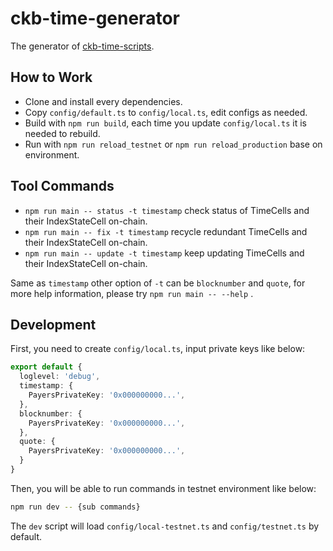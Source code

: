 # ckb-time-generator

The generator of [ckb-time-scripts](https://github.com/DeAccountSystems/ckb-time-script).


## How to Work

- Clone and install every dependencies.
- Copy `config/default.ts` to `config/local.ts`, edit configs as needed.
- Build with `npm run build`, each time you update `config/local.ts` it is needed to rebuild.
- Run with `npm run reload_testnet` or `npm run reload_production` base on environment.


## Tool Commands

- `npm run main -- status -t timestamp` check status of TimeCells and their IndexStateCell on-chain.
- `npm run main -- fix -t timestamp` recycle redundant TimeCells and their IndexStateCell on-chain.
- `npm run main -- update -t timestamp` keep updating TimeCells and their IndexStateCell on-chain.

Same as `timestamp` other option of `-t` can be `blocknumber` and `quote`, for more help information, please try `npm run main -- --help` .


## Development

First, you need to create `config/local.ts`, input private keys like below:

```typescript
export default {
  loglevel: 'debug',
  timestamp: {
    PayersPrivateKey: '0x000000000...',
  },
  blocknumber: {
    PayersPrivateKey: '0x000000000...',
  },
  quote: {
    PayersPrivateKey: '0x000000000...',
  }
}
```

Then, you will be able to run commands in testnet environment like below:

```bash
npm run dev -- {sub commands}
```

The `dev` script will load `config/local-testnet.ts` and `config/testnet.ts` by default.
